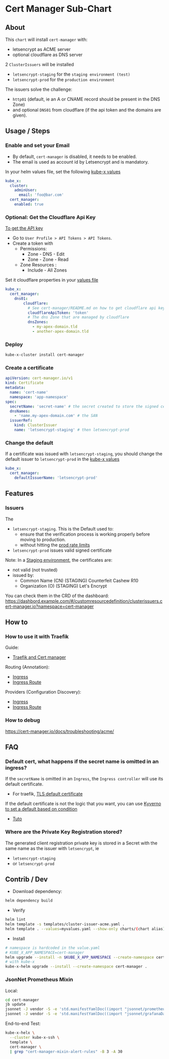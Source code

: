 # Cert Manager Sub-Chart


## About
This `chart` will install `cert-manager` with:
* letsencrypt as ACME server
* optional cloudflare as DNS server

2 `ClusterIssuers` will be installed
* `letsencrypt-staging` for the `staging environment (test)`
* `letsencrypt-prod` for the `production environment`

The issuers solve the challenge:

* `http01` (default, ie an A or CNAME record should be present in the DNS Zone)
* and optional `DNS01` from cloudflare (if the api token and the domains are given).


## Usage / Steps


### Enable and set your Email

* By default, `cert-manager` is disabled, it needs to be enabled.
* The email is used as account id by Letsencrypt and is mandatory.

In your helm values file, set the following [kube-x values](../kube-x/values.yaml)

```yaml
kube_x:
  cluster:
    adminUser:
      email: 'foo@bar.com'
  cert_manager:
    enabled: true
```

### Optional: Get the Cloudflare Api Key

[To get the API key](https://cert-manager.io/docs/configuration/acme/dns01/cloudflare/)

* Go to `User Profile > API Tokens > API Tokens`.
* Create a token with
    * Permissions:
        * Zone - DNS - Edit
        * Zone - Zone - Read
    * Zone Resources :
        * Include - All Zones

Set it cloudflare properties in your [values file](../kube-x/values.yaml)
```yaml
kube_x:
  cert_manager:
    dns01:
        cloudflare:
          # See cert-manager/README.md on how to get cloudflare api key
          cloudflareApiToken: 'token'
          # The dns Zone that are managed by cloudflare
          dnsZones:
            - my-apex-domain.tld
            - another-apex-domain.tld
```

### Deploy

```bash
kube-x-cluster install cert-manager
```

### Create a certificate


```yml
apiVersion: cert-manager.io/v1
kind: Certificate
metadata:
  name: 'cert-name'
  namespace: 'app-namespace'
spec:
  secretName: 'secret-name' # the secret created to store the signed certificate and the private key
  dnsNames:
    - 'name.my-apex-domain.com' # the SAN
  issuerRef:
    kind: ClusterIssuer
    name: 'letsencrypt-staging' # then letsencrypt-prod
```

### Change the default

If a certificate was issued with `letsencrypt-staging`, you should change the default issuer to `letsencrypt-prod`
in the [kube-x values](../kube-x/values.yaml)

```yaml
kube_x:
  cert_manager:
    defaultIssuerName: 'letsencrypt-prod'
```



## Features


### Issuers

The
* `letsencrypt-staging`. This is the Default used to:
    * ensure that the verification process is working properly before moving to production.
    * without hitting the [prod rate limits](https://letsencrypt.org/docs/rate-limits/)
* `letsencrypt-prod` issues valid signed certificate


Note: In a [Staging environment](https://letsencrypt.org/docs/staging-environment/), the certificates are:
* not valid (not trusted)
* issued by:
    * Common Name (CN)	(STAGING) Counterfeit Cashew R10
    * Organization (O)	(STAGING) Let's Encrypt

You can check them in the CRD of the dashboard:
https://dashbord.example.com/#/customresourcedefinition/clusterissuers.cert-manager.io?namespace=cert-manager





    
## How to

### How to use it with Traefik

Guide:
* [Traefik and Cert manager](https://doc.traefik.io/traefik/user-guides/cert-manager/)

Routing (Annotation):
* [Ingress](https://doc.traefik.io/traefik/routing/providers/kubernetes-ingress/)
* [Ingress Route](https://doc.traefik.io/traefik/routing/providers/kubernetes-crd/)

Providers (Configuration Discovery):
* [Ingress](https://doc.traefik.io/traefik/providers/kubernetes-ingress/)
* [Ingress Route](https://doc.traefik.io/traefik/providers/kubernetes-crd/)


### How to debug

https://cert-manager.io/docs/troubleshooting/acme/

## FAQ

### Default cert, what happens if the secret name is omitted in an ingress?

If the `secretName` is omitted in an `Ingress`, the `Ingress controller`
will use its default certificate.

* For traefik, [TLS default certificate](https://doc.traefik.io/traefik/https/tls/#default-certificate)


If the default certificate is not the logic that you want, 
you can use [Kyverno to set a default based on condition](https://cert-manager.io/docs/tutorials/certificate-defaults/)

* [Tuto](https://cert-manager.io/docs/devops-tips/syncing-secrets-across-namespaces/#serving-a-wildcard-to-ingress-resources-in-different-namespaces-default-ssl-certificate)

### Where are the Private Key Registration stored?

The generated client registration private key is stored in a Secret with the same name
as the issuer with `letsencrypt`, ie

* `letsencrypt-staging`
* or `letsencrypt-prod`

## Contrib / Dev

* Download dependency:
```bash
helm dependency build
```
* Verify
```bash
helm lint
helm template -s templates/cluster-issuer-acme.yaml .
helm template . --values=myvalues.yaml --show-only charts/(chart alias)/templates/deployment.yaml
```
* Install
```bash
# namespace is hardcoded in the value.yaml
# KUBE_X_APP_NAMESPACE=cert-manager
helm upgrade --install -n $KUBE_X_APP_NAMESPACE --create-namespace cert-manager .
# with kube-x
kube-x-helm upgrade --install --create-namespace cert-manager .
```


### JsonNet Prometheus Mixin

Local:
```bash
cd cert-manager
jb update
jsonnet -J vendor -S -e 'std.manifestYamlDoc((import "jsonnet/prometheusRule.jsonnet"))'
jsonnet -J vendor -S -e 'std.manifestYamlDoc((import "jsonnet/grafanaDashboard.jsonnet"))'
```

End-to-end Test:
```bash
kube-x-helx \
  --cluster kube-x-ssh \
  template \
  cert-manager \
  | grep "cert-manager-mixin-alert-rules" -B 3 -A 30
```
